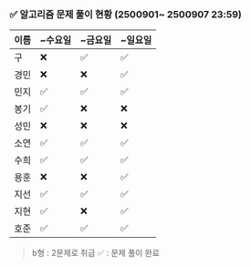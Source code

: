 ### ✅ 알고리즘 문제 풀이 현황 (2500901~ 2500907 23:59)

| 이름   | ~수요일 | ~금요일 | ~일요일 | 
|--------|--------|--------|--------|
| 구     | ❌      | ✅     | ✅     | 
| 경민   | ❌      | ❌     | ✅     |
| 민지   | ✅      | ✅     | ✅     | 
| 봉기   | ✅      | ❌     | ❌     |
| 성민   | ❌      | ❌     | ❌     |
| 소연   | ✅      | ✅     | ✅     | 
| 수희   | ✅      | ✅     | ✅     |
| 용훈   | ❌      | ❌     | ✅     |
| 지선   | ✅      | ✅     | ✅     |
| 지현   | ✅      | ❌     | ✅     |
| 호준   | ✅      | ✅     | ✅     | 

> b형 : 2문제로 취급
> ✅ : 문제 풀이 완료
